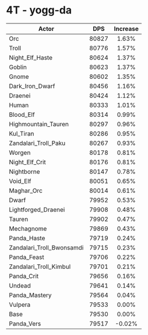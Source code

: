 # 4T - yogg-da
| Actor | DPS | Increase |
|---|:---:|:---:|
|Orc|80827|1.63%|
|Troll|80776|1.57%|
|Night_Elf_Haste|80624|1.37%|
|Goblin|80623|1.37%|
|Gnome|80602|1.35%|
|Dark_Iron_Dwarf|80456|1.16%|
|Draenei|80424|1.12%|
|Human|80333|1.01%|
|Blood_Elf|80314|0.99%|
|Highmountain_Tauren|80297|0.96%|
|Kul_Tiran|80286|0.95%|
|Zandalari_Troll_Paku|80267|0.93%|
|Worgen|80178|0.81%|
|Night_Elf_Crit|80176|0.81%|
|Nightborne|80147|0.78%|
|Void_Elf|80051|0.65%|
|Maghar_Orc|80014|0.61%|
|Dwarf|79952|0.53%|
|Lightforged_Draenei|79908|0.48%|
|Tauren|79902|0.47%|
|Mechagnome|79869|0.43%|
|Panda_Haste|79719|0.24%|
|Zandalari_Troll_Bwonsamdi|79715|0.23%|
|Panda_Feast|79706|0.22%|
|Zandalari_Troll_Kimbul|79701|0.21%|
|Panda_Crit|79656|0.16%|
|Undead|79641|0.14%|
|Panda_Mastery|79564|0.04%|
|Vulpera|79533|0.00%|
|Base|79530|0.00%|
|Panda_Vers|79517|-0.02%|
